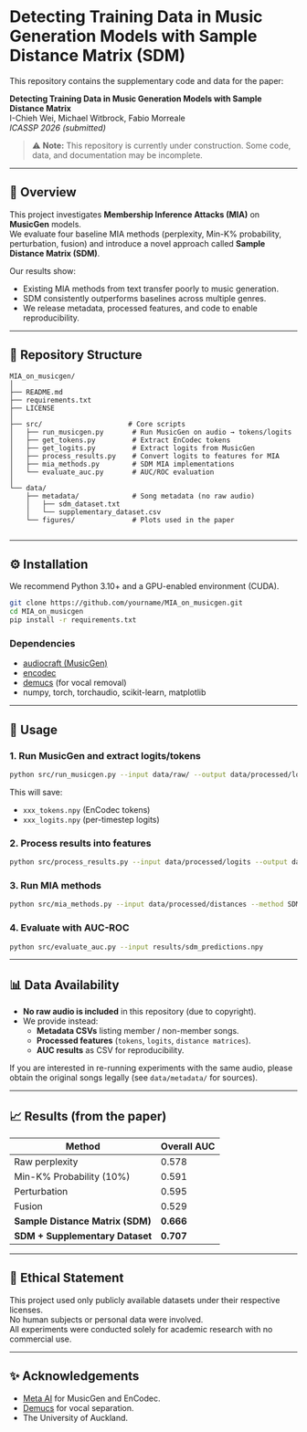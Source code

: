 # Detecting Training Data in Music Generation Models with Sample Distance Matrix (SDM)

This repository contains the supplementary code and data for the paper:

**Detecting Training Data in Music Generation Models with Sample Distance Matrix**  
I-Chieh Wei, Michael Witbrock, Fabio Morreale  
*ICASSP 2026 (submitted)*

> ⚠️ **Note:** This repository is currently under construction. Some code, data, and documentation may be incomplete.

---

## 📌 Overview

This project investigates **Membership Inference Attacks (MIA)** on **MusicGen** models.  
We evaluate four baseline MIA methods (perplexity, Min-K% probability, perturbation, fusion) and introduce a novel approach called **Sample Distance Matrix (SDM)**.  

Our results show:
- Existing MIA methods from text transfer poorly to music generation.
- SDM consistently outperforms baselines across multiple genres.
- We release metadata, processed features, and code to enable reproducibility.

---

## 📂 Repository Structure

```
MIA_on_musicgen/
│
├── README.md
├── requirements.txt
├── LICENSE
│
├── src/                     # Core scripts
│   ├── run_musicgen.py       # Run MusicGen on audio → tokens/logits
│   ├── get_tokens.py         # Extract EnCodec tokens
│   ├── get_logits.py         # Extract logits from MusicGen
│   ├── process_results.py    # Convert logits to features for MIA
│   ├── mia_methods.py        # SDM MIA implementations
│   └── evaluate_auc.py       # AUC/ROC evaluation
│
└── data/
    ├── metadata/             # Song metadata (no raw audio)
    │   ├── sdm_dataset.txt
    │   └── supplementary_dataset.csv
    └── figures/              # Plots used in the paper
 

```

---

## ⚙️ Installation

We recommend Python 3.10+ and a GPU-enabled environment (CUDA).

```bash
git clone https://github.com/yourname/MIA_on_musicgen.git
cd MIA_on_musicgen
pip install -r requirements.txt
```

### Dependencies
- [audiocraft (MusicGen)](https://github.com/facebookresearch/audiocraft)
- [encodec](https://github.com/facebookresearch/encodec)
- [demucs](https://github.com/facebookresearch/demucs) (for vocal removal)
- numpy, torch, torchaudio, scikit-learn, matplotlib

---

## 🚀 Usage

### 1. Run MusicGen and extract logits/tokens
```bash
python src/run_musicgen.py --input data/raw/ --output data/processed/logits --model medium
```

This will save:
- `xxx_tokens.npy` (EnCodec tokens)
- `xxx_logits.npy` (per-timestep logits)

### 2. Process results into features
```bash
python src/process_results.py --input data/processed/logits --output data/processed/distances
```

### 3. Run MIA methods
```bash
python src/mia_methods.py --input data/processed/distances --method SDM
```

### 4. Evaluate with AUC-ROC
```bash
python src/evaluate_auc.py --input results/sdm_predictions.npy
```

---

## 📊 Data Availability

- **No raw audio is included** in this repository (due to copyright).  
- We provide instead:
  - **Metadata CSVs** listing member / non-member songs.
  - **Processed features** (`tokens`, `logits`, `distance matrices`).
  - **AUC results** as CSV for reproducibility.

If you are interested in re-running experiments with the same audio, please obtain the original songs legally (see `data/metadata/` for sources).

---

## 📈 Results (from the paper)

| Method                  | Overall AUC |
|--------------------------|-------------|
| Raw perplexity           | 0.578       |
| Min-K% Probability (10%) | 0.591       |
| Perturbation             | 0.595       |
| Fusion                   | 0.529       |
| **Sample Distance Matrix (SDM)** | **0.666** |
| **SDM + Supplementary Dataset** | **0.707** |



---

## 📜 Ethical Statement

This project used only publicly available datasets under their respective licenses.  
No human subjects or personal data were involved.  
All experiments were conducted solely for academic research with no commercial use.

---

## ✨ Acknowledgements

- [Meta AI](https://github.com/facebookresearch/audiocraft) for MusicGen and EnCodec.
- [Demucs](https://github.com/facebookresearch/demucs) for vocal separation.
- The University of Auckland.
